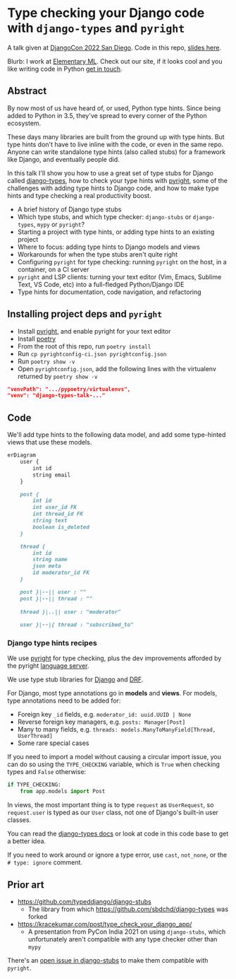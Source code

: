 # Type checking your Django code with `django-types` and `pyright`

A talk given at [DjangoCon 2022 San Diego](https://2022.djangocon.us/). Code in this repo, [slides here](https://docs.google.com/presentation/d/1CoehhgRtjfTYHC_2rs_vmp9OcZHuKv2N5WGGULhpc8w).

Blurb: I work at [Elementary ML](https://www.elementaryml.com/). Check out our site, if it looks cool and you like writing code in Python [get in touch](https://elementary.bamboohr.com/jobs/).

## Abstract

By now most of us have heard of, or used, Python type hints. Since being added to Python in 3.5, they've spread to every corner of the Python ecosystem.

These days many libraries are built from the ground up with type hints. But type hints don't have to live inline with the code, or even in the same repo. Anyone can write standalone type hints (also called stubs) for a framework like Django, and eventually people did.

In this talk I'll show you how to use a great set of type stubs for Django called [django-types](https://github.com/sbdchd/django-types), how to check your type hints with [pyright](https://github.com/microsoft/pyright), some of the challenges with adding type hints to Django code, and how to make type hints and type checking a real productivity boost.

- A brief history of Django type stubs
- Which type stubs, and which type checker: `django-stubs` or `django-types`, `mypy` or `pyright`?
- Starting a project with type hints, or adding type hints to an existing project
- Where to focus: adding type hints to Django models and views
- Workarounds for when the type stubs aren't quite right
- Configuring `pyright` for type checking: running `pyright` on the host, in a container, on a CI server
- `pyright` and LSP clients: turning your text editor (Vim, Emacs, Sublime Text, VS Code, etc) into a full-fledged Python/Django IDE
- Type hints for documentation, code navigation, and refactoring

## Installing project deps and `pyright`

- Install [pyright](https://github.com/microsoft/pyright#installation), and enable pyright for your text editor
- Install [poetry](https://github.com/python-poetry/poetry)
- From the root of this repo, run `poetry install`
- Run `cp pyrightconfig-ci.json pyrightconfig.json`
- Run `poetry show -v`
- Open `pyrightconfig.json`, add the following lines with the virtualenv returned by `poetry show -v`

```json
"venvPath": ".../pypoetry/virtualenvs",
"venv": "django-types-talk-..."
```

## Code

We'll add type hints to the following data model, and add some type-hinted views that use these models.

```mmd
erDiagram
    user {
        int id
        string email
    }

    post {
        int id
        int user_id FK
        int thread_id FK
        string text
        boolean is_deleted
    }

    thread {
        int id
        string name
        json meta
        id moderator_id FK
    }

    post }|--|| user : ""
    post }|--|| thread : ""
    
    thread }|..|| user : "moderator"
    
    user }|--|{ thread : "subscribed_to"
```

### Django type hints recipes

We use [pyright](https://github.com/microsoft/pyright) for type checking, plus the dev improvements afforded by the pyright [language server](https://microsoft.github.io/language-server-protocol/).

We use type stub libraries for [Django](https://github.com/sbdchd/django-types) and [DRF](https://github.com/sbdchd/djangorestframework-types).

For Django, most type annotations go in **models** and **views**. For models, type annotations need to be added for:

- Foreign key `_id` fields, e.g. `moderator_id: uuid.UUID | None`
- Reverse foreign key managers, e.g. `posts: Manager[Post]`
- Many to many fields, e.g. `threads: models.ManyToManyField[Thread, UserThread]`
- Some rare special cases

If you need to import a model without causing a circular import issue, you can do so using the `TYPE_CHECKING` variable, which is `True` when checking types and `False` otherwise:

```py
if TYPE_CHECKING:
    from app.models import Post
```

In views, the most important thing is to type `request` as `UserRequest`, so `request.user` is typed as our `User` class, not one of Django's built-in user classes.

You can read the [django-types docs](https://github.com/sbdchd/django-types) or look at code in this code base to get a better idea.

If you need to work around or ignore a type error, use `cast`, `not_none`, or the `# type: ignore` comment.

## Prior art

- https://github.com/typeddjango/django-stubs
    - The library from which https://github.com/sbdchd/django-types was forked
- https://kracekumar.com/post/type_check_your_django_app/
    - A presentation from PyCon India 2021 on using `django-stubs`, which unfortunately aren't compatible with any type checker other than `mypy`

There's an [open issue in django-stubs](https://github.com/typeddjango/django-stubs/issues/579) to make them compatible with `pyright`.
